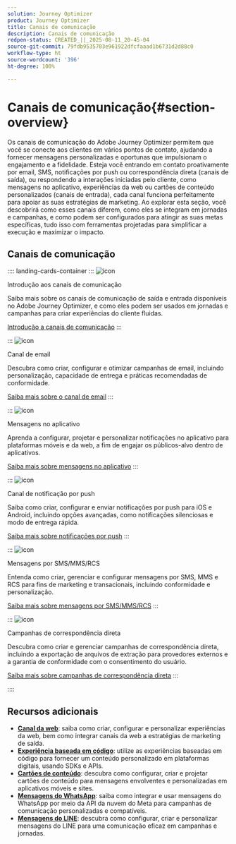 ```yaml
---
solution: Journey Optimizer
product: Journey Optimizer
title: Canais de comunicação
description: Canais de comunicação
redpen-status: CREATED_||_2025-08-11_20-45-04
source-git-commit: 79fdb9535703e961922dfcfaaad1b6731d2d88c0
workflow-type: ht
source-wordcount: '396'
ht-degree: 100%

---
```



# Canais de comunicação{#section-overview}

Os canais de comunicação do Adobe Journey Optimizer permitem que você se conecte aos clientes em vários pontos de contato, ajudando a fornecer mensagens personalizadas e oportunas que impulsionam o engajamento e a fidelidade. Esteja você entrando em contato proativamente por email, SMS, notificações por push ou correspondência direta (canais de saída), ou respondendo a interações iniciadas pelo cliente, como mensagens no aplicativo, experiências da web ou cartões de conteúdo personalizados (canais de entrada), cada canal funciona perfeitamente para apoiar as suas estratégias de marketing. Ao explorar esta seção, você descobrirá como esses canais diferem, como eles se integram em jornadas e campanhas, e como podem ser configurados para atingir as suas metas específicas, tudo isso com ferramentas projetadas para simplificar a execução e maximizar o impacto.

## Canais de comunicação

:::: landing-cards-container
:::
![icon](https://cdn.experienceleague.adobe.com/icons/book.svg)

Introdução aos canais de comunicação

Saiba mais sobre os canais de comunicação de saída e entrada disponíveis no Adobe Journey Optimizer, e como eles podem ser usados em jornadas e campanhas para criar experiências do cliente fluidas.

[Introdução a canais de comunicação](../using/channels/gs-channels.md)
:::

:::
![icon](https://cdn.experienceleague.adobe.com/icons/envelope.svg)

Canal de email

Descubra como criar, configurar e otimizar campanhas de email, incluindo personalização, capacidade de entrega e práticas recomendadas de conformidade.

[Saiba mais sobre o canal de email](email-landing-page.md)
:::

:::
![icon](https://cdn.experienceleague.adobe.com/icons/mobile.svg)

Mensagens no aplicativo

Aprenda a configurar, projetar e personalizar notificações no aplicativo para plataformas móveis e da web, a fim de engajar os públicos-alvo dentro de aplicativos.

[Saiba mais sobre mensagens no aplicativo](in-app-landing-page.md)
:::

:::
![icon](https://cdn.experienceleague.adobe.com/icons/bell.svg)

Canal de notificação por push

Saiba como criar, configurar e enviar notificações por push para iOS e Android, incluindo opções avançadas, como notificações silenciosas e modo de entrega rápida.

[Saiba mais sobre notificações por push](push-landing-page.md)
:::

:::
![icon](https://cdn.experienceleague.adobe.com/icons/comment-dots.svg)

Mensagens por SMS/MMS/RCS

Entenda como criar, gerenciar e configurar mensagens por SMS, MMS e RCS para fins de marketing e transacionais, incluindo conformidade e personalização.

[Saiba mais sobre mensagens por SMS/MMS/RCS](sms-landing-page.md)
:::

:::
![icon](https://cdn.experienceleague.adobe.com/icons/mail-bulk.svg)

Campanhas de correspondência direta

Descubra como criar e gerenciar campanhas de correspondência direta, incluindo a exportação de arquivos de extração para provedores externos e a garantia de conformidade com o consentimento do usuário.

[Saiba mais sobre campanhas de correspondência direta](direct-mail-landing-page.md)
:::

::::


## Recursos adicionais

- **[Canal da web](web-landing-page.md)**: saiba como criar, configurar e personalizar experiências da web, bem como integrar canais da web a estratégias de marketing de saída.
- **[Experiência baseada em código](code-based-experience-landing-page.md)**: utilize as experiências baseadas em código para fornecer um conteúdo personalizado em plataformas digitais, usando SDKs e APIs.
- **[Cartões de conteúdo](content-card-landing-page.md)**: descubra como configurar, criar e projetar cartões de conteúdo para mensagens envolventes e personalizadas em aplicativos móveis e sites.
- **[Mensagens do WhatsApp](whatsapp-landing-page.md)**: saiba como integrar e usar mensagens do WhatsApp por meio da API da nuvem do Meta para campanhas de comunicação personalizadas e compatíveis.
- **[Mensagens do LINE](line-landing-page.md)**: descubra como configurar, criar e personalizar mensagens do LINE para uma comunicação eficaz em campanhas e jornadas.
